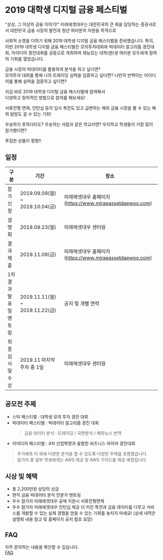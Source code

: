 # 2019 대학생 디지털 금융 페스티벌
"상상, 그 이상의 금융 이야기!"
미래에셋대우는 대한민국의 큰 축을 담당하는 증권사로서 대한민국 금융 시장의 발전과 청년 여러분의 지원을 목적으로   

사회적 소명을 다하기 위해 2019 대학생 디지털 금융 페스티벌을 준비했습니다.
특히, 이번 2019 대학생 디지털 금융 페스티벌은 모의투자대회와 빅데이터 알고리즘 경진대회, 아이디어 경진대회를 공동으로 개최하여 재능있는 대학(원)생 여러분 모두에게 참여의 기회를 열었습니다.  

금융 시장의 빅데이터를 활용하여 분석을 하고 싶다면?  
모의투자 대회를 통해 나의 트레이딩 실력을 입증하고 싶다면?
나만의 반짝이는 아이디어를 통해 실력을 검증하고 싶다면?

지금 바로 2019 대학생 디지털 금융 페스티벌에 참여해서  
다양하고 창의적인 방법으로 참여를 해보세요!

서류전형 면제, 인턴십 등의 입사 특전도 있고
급변하는 해외 금융 시장을 볼 수 있는 해외 탐방도 갈 수 있는 기회!

우승하지 못하더라도?
우승하는 사람과 같은 학교라면?
우리학교 학생들이 가장 많이 참가했다면?

푸짐한 상품이 펑펑!!

## 일정
| <center> 구분 </center> |   <center>기간</center>  | <center>장소</center> |
|:--------------------------| :------------------------------- |:---------------------- |
|참가신청               | 2019.09.09(월) ~ 2019.10.04(금) | 미래에셋대우 홈페이지(https://www.miraeassetdaewoo.com) |
|설명회 | 2019.09.23(월) | 미래에셋대우 센터원 |
|결과 제출 | 2019.11.08(금) | 미래에셋대우 홈페이지(https://www.miraeassetdaewoo.com) |
|1차 결과발표 및 멘토링 | 2019.11.11(월) ~ 2019.11.22(금) | 공지 및 개별 연락 |
|최종 심사 및 수상 | 2019.11 마지막 주차 중 1일 | 미래에셋대우 센터원 |

## 공모전 주제
- 스탁 페스티벌 : 대학생 모의 투자 경진 대회 
- 빅데이터 페스티벌 : 빅데이터 알고리즘 경진 대회
   > 금융 데이터 분석 : 트레이딩 / 국면분석 / 해외뉴스 번역
- 아이디어 페스티벌 : 4차 산업혁명과 융합한 비즈니스 아이어 경진대회

> 주가예측 이 외에 다양한 분석을 할 수 있도록 다양한 주제를 포함했습니다.  
> 참가자 중 일부 학생에게는 AWS 제공 및 AWS 가이드를 제공 예정입니다.

## 시상 및 혜택
* 총 2,200만원 상당의 상금
* 현직 금융 빅데이터 분석 전문가 멘토링
* 우수 참가자 미래에셋대우 공채 지원시 서류전형면제
* 우수 참가자 미래에셋대우 인턴십 제공
더 커진 특전과 금융 데이터를 다루고 서비스를 개발할 수 있는 실제 경험을 얻을 수 있는 기회를 놓치지 마세요!
(상세 내역은 설명회 내용 참고 및 홈페이지 공지 참조 요망)
## FAQ
자주 문의하는 내용을 확인할 수 있습니다.  
[FAQ](https://github.com/bigdatafestival/bigdatafestival/blob/master/FAQ.md)
